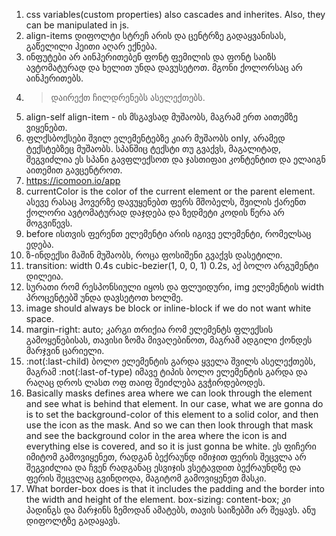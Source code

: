 1. css variables(custom properties) also cascades and inherites.
   Also, they can be manipulated in js.
2. align-items დიფოლტი სტრეჩ არის და ცენტრზე გადაყვანისას, გაწელილი
   ჰეითი აღარ ექნება.
3. ინფუტები არ აინჰერითებენ ფონტ ფემილის და ფონტ საიზს ავტომატურად და
   ხელით უნდა დავუსეტოთ. მგონი ქოლორსაც არ აინჰერითებს.
4. > დაირექთ ჩილდრენებს ასელექთებს.
5. align-self align-item - ის მსგავსად მუშაობს, მაგრამ ერთ აითემზე ვიყენებთ.
6. ფლქსბოქსები შვილ ელემენტებზე კიარ მუშაობს only, არამედ
   ტექსტებზეც მუშაობს. სპანშიც ტექსტი თუ გვაქვს, მაგალიტად, შეგვიძლია
   ეს სპანი გავფლექსოთ და ჯასთიფაი კონტენტით და ელაიგნ აითემით გავცენტროთ.
7. https://icomoon.io/app
8. currentColor is the color of the current element or the parent element.
   ასევე რასაც ჰოვერზე დავუყენებთ ფერს მშობელს, შვილის ქარენთ ქოლორი ავტომატურად
   დაჯდება და ზედმეტი კოდის წერა არ მოგვიწევს.
9. before ისთვის ფერენთ ელემენტი არის იგივე ელემენტი, რომელსაც ედება.
10. ზ-ინდექსი მაშინ მუშაობს, როცა ფოსიშენი გვაქვს დასეტილი.
11. transition: width 0.4s cubic-bezier(1, 0, 0, 1) 0.2s, აქ ბოლო არგუმენტი დილეია.
12. სურათი რომ რესპონსიული იყოს და ფლუიდური, img ელემენტის width პროცენტებშ უნდა
    დავსეტოთ ხოლმე.
13. image should always be block or inline-block if we do not want white space.
14. margin-right: auto; კარგი თრიქია რომ ელემენტს ფლექსის გამოყენებისას, თავისი ზომა
    მივაღებინოთ, მაგრამ ადგილი ქონდეს მარჯვინ ცარიელი.
15. :not(:last-child) ბოლო ელემენტის გარდა ყველა შვილს ასელექთებს, მაგრამ
    :not(:last-of-type) იმავე ტიპის ბოლო ელემენტის გარდა და რაღაც დროს
    ლასთ ოფ თაიფ შეიძლება გვჭირდებოდეს.
16. Basically masks defines area where we can look through the
    element and see what is behind that element.
    In our case, what we are gonna do is to set the background-color
    of this element to a solid color, and then use the icon as the mask.
    And so we can then look through that mask and see the background color in the area where the icon is and everything else is covered,
    and so it is just gonna be white. ეს ფიჩერი იმიტომ გამოვიყენეთ,
    რადგან ბექრაუნდ იმიჯით ფერის შეცვლა არ შეგვიძლია და ჩვენ რადგანაც
    ესვიჯის ვსეტავდით ბექრაუნდზე და ფერის შეცვლაც გვინდოდა,
    მაგიტომ გამოვიყენეთ მასკი.
17. What border-box does is that it includes the padding and the border
    into the width and height of the element.
    box-sizing: content-box; კი პადინგს და მარჯინს ზემოდან ამატებს, თავის საიზებში არ შეყავს.
    ანუ დიფოლტზე გადაყავს.
